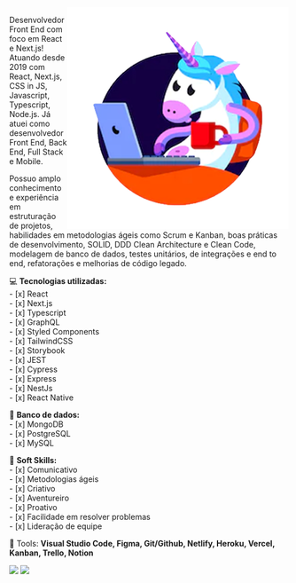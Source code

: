 <img src="./unicornImage.png" min-width="400px" max-width="400px" width="400px" align="right" alt="Felipe cartoon">

<p align="left"> 
  Desenvolvedor Front End com foco em React e Next.js!
  Atuando desde 2019 com React, Next.js, CSS in JS, Javascript, Typescript, Node.js. Já atuei como desenvolvedor Front End, Back End, Full Stack e Mobile.

Possuo amplo conhecimento e experiência em estruturação de projetos, habilidades em metodologias ágeis como Scrum e Kanban, boas práticas de desenvolvimento, SOLID, DDD Clean Architecture e Clean Code, modelagem de banco de dados, testes unitários, de integrações e end to end, refatorações e melhorias de código legado.
</p>

<p align="left">
  💻 <strong>Tecnologias utilizadas:</strong><br>
      - [x] React<br>
      - [x] Next.js<br>
      - [x] Typescript<br>
      - [x] GraphQL<br>
      - [x] Styled Components<br>
      - [x] TailwindCSS<br>
      - [x] Storybook<br>
      - [x] JEST<br>
      - [x] Cypress<br>
      - [x] Express<br>
      - [x] NestJs<br>
      - [x] React Native<br>

  💾 <strong>Banco de dados:</strong><br>
      - [x] MongoDB<br>
      - [x] PostgreSQL<br>
      - [x] MySQL<br>
</p>

<p align="left">
  🦄 <strong>Soft Skills:</strong><br>
      - [x] Comunicativo<br>
      - [x] Metodologias ágeis<br>
      - [x] Criativo<br>
      - [x] Aventureiro<br>
      - [x] Proativo<br>
      - [x] Facilidade em resolver problemas<br>
      - [x] Lideração de equipe<br>
</p>

<p align="left">
  💼 Tools: <strong>Visual Studio Code, Figma, Git/Github, Netlify, Heroku, Vercel, Kanban, Trello, Notion</strong>
</p>

<p align="left">
  <a href="mailto:feliper.silva011@gmail.com" alt="Gmail">
  <img src="https://img.shields.io/badge/-Gmail-FF0000?style=flat-square&labelColor=FF0000&logo=gmail&logoColor=white&link=feliper.silva011@gmail.com" /></a>

  <a href="https://www.linkedin.com/in/fesilva-dev" alt="Linkedin">
  <img src="https://img.shields.io/badge/-Linkedin-0e76a8?style=flat-square&logo=Linkedin&logoColor=white&link=https://www.linkedin.com/in/fesilva-dev" /></a>
</p>  
